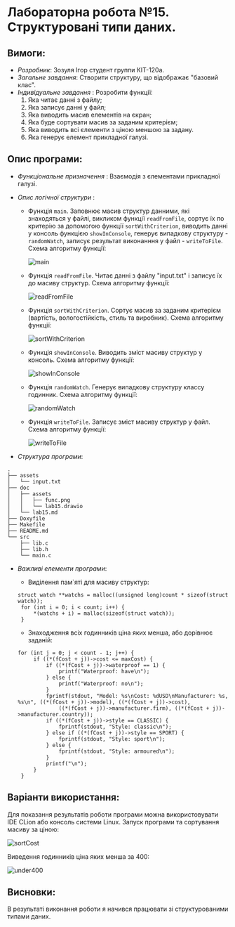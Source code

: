 ﻿# Лабораторна робота №15. Структуровані типи даних.
## Вимоги:
* *Розробник*: Зозуля Ігор студент группи КІТ-120а.
* *Загальне завдання*: Створити структуру, що відображає "базовий клас".
* *Індивідуальне завдання* : Розробити функції:
    1. Яка читає данні з файлу;
    2. Яка записує данні у файл;
    3. Яка виводить масив елементів на єкран;
    4. Яка буде сортувати масив за заданим критерієм;
    5. Яка виводить всі єлементи з ціною меншою за задану.
    6. Яка генерує елемент прикладної галузі.
## Опис програми:
* *Функціональне призначення* : Взаємодія з єлементами прикладної галузі.

* *Опис логічної структури* :
   * Функція `main`. Заповнює масив структур данними, які знаходяться у файлі, викликом функції `readFromFile`, сортує їх по критерію за  допомогою функції `sortWithCriterion`, виводить данні у консоль функцією `showInConsole`, генерує випадкову структуру - `randomWatch`, записує результат виконанння у файл - `writeToFile`. Схема алгоритму функції:

     ![main](assets/main.png)

   * Функція `readFromFile`. Читає данні з файлу "input.txt" і записує їх до масиву структур. Схема алгоритму функції:

     ![readFromFile](assets/readFromFile.png)
     
   * Функція `sortWithCriterion`. Сортує масив за заданим критерієм (вартість, вологостійкість, стиль та виробник). Схема алгоритму функції:

     ![sortWithCriterion](assets/sortWithCriterion.png)

   * Функція `showInConsole`. Виводить зміст масиву структур у консоль. Схема алгоритму функції:

     ![showInConsole](assets/showInConsole.png)

   * Функція `randomWatch`. Генерує випадкову структуру классу годинник. Схема алгоритму функції:

     ![randomWatch](assets/randomWatch.png)

   * Функція `writeToFile`. Записує зміст масиву структур у файл. Схема алгоритму функції:

     ![writeToFile](assets/writeToFile.png)
* *Структура програми*:
```
.
├── assets
│   └── input.txt
├── doc
│   ├── assets
│   │   ├── func.png
│   │   └── lab15.drawio
│   └── lab15.md
├── Doxyfile
├── Makefile
├── README.md
└── src
    ├── lib.c
    ├── lib.h
    └── main.c

```
* *Важливі елементи програми*:
   * Виділення пам`яті для масиву структур:

   ```
   struct watch **watchs = malloc((unsigned long)count * sizeof(struct watch));
	for (int i = 0; i < count; i++) {
		*(watchs + i) = malloc(sizeof(struct watch));
	}
   ```
   * Знаходження всіх годинників ціна яких менша, або дорівнює заданій:
   ```
   for (int j = 0; j < count - 1; j++) {
		if ((*(fCost + j))->cost <= maxCost) {
			if ((*(fCost + j))->waterproof == 1) {
				printf("Waterproof: have\n");
			} else {
				printf("Waterproof: no\n");
			}
			fprintf(stdout, "Model: %s\nCost: %dUSD\nManufacturer: %s, %s\n", ((*(fCost + j))->model), ((*(fCost + j))->cost),
				((*(fCost + j))->manufacturer.firm), ((*(fCost + j))->manufacturer.country));
			if ((*(fCost + j))->style == CLASSIC) {
				fprintf(stdout, "Style: classic\n");
			} else if ((*(fCost + j))->style == SPORT) {
				fprintf(stdout, "Style: sport\n");
			} else {
				fprintf(stdout, "Style: armoured\n");
			}
			printf("\n");
		}
	}
   ```
## Варіанти використання:
Для показання результатів роботи програми можна використовувати IDE CLion або консоль системи Linux. Запуск програми та сортування масиву за ціною:

![sortCost](assets/sortCost.png)

Виведення годинників ціна яких менша за 400:

![under400](assets/under400.png)

## Висновки:
В результаті виконання роботи я начився працювати зі структурованими типами даних.
